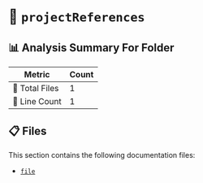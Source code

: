 # 📁 `projectReferences`

## 📊 Analysis Summary For Folder

| Metric | Count |
|--------|-------|
| 📁 Total Files | 1 |
| 🔢 Line Count | 1 |


## 📋 Files

This section contains the following documentation files:

- [`file`](./file.md)